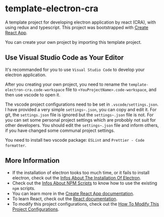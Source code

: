# template-electron-cra

A template project for developing electron application by react (CRA), with using redux and typescript. 
This project was bootstrapped with [Create React App](https://github.com/facebook/create-react-app).

You can create your own project by importing this template project.

## Use Visual Studio Code as Your Editor

It's recommanded for you to use `Visual Studio Code` to develop your electron application.

After you creating your own project, you need to rename the `template-electron-cra.code-workspace` file to `<YouProjectName>.code-workspace`, and then use vscode to open it.

The vscode project configurations need to be set in `.vscode/settings.json`. I have provided a very simple `settings~.json`, you can copy and edit it.
For git, the `settings.json` file is ignored but the `settings~.json` file is not. For you can set some personal project settings which are probobly not suit for other developers. You should edit the `settings~.json` file and inform others, if you have changed some communal project settings.

You need to install two vscode package: `ESLint` and `Prettier - Code formatter`.

## More Information

- If the installation of electron tooks too much time, or it fails to install electron, check out the [Infos About The Installation Of Electron](./docs/install-electron.md).
- Check out the [Infos About NPM Scripts](./docs/npm-scripts.md) to know how to use the existing `npm` scripts.
- You can learn more in the [Create React App documentation](https://facebook.github.io/create-react-app/docs/getting-started).
- To learn React, check out the [React documentation](https://reactjs.org/).
- To modify this project configurations, check out the [How To Modify This Project Configurations](./docs/modify-project-configurations.md).
